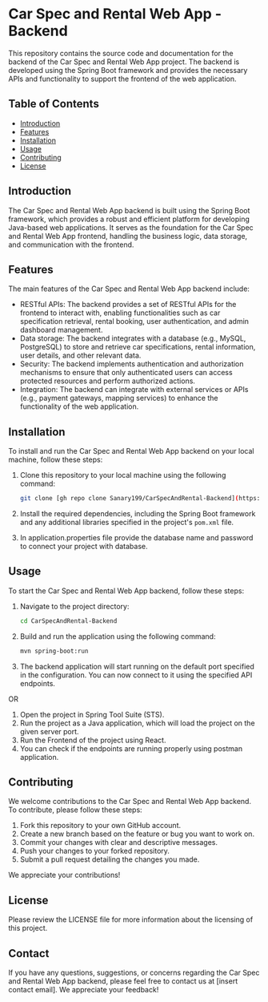 # Car Spec and Rental Web App - Backend

This repository contains the source code and documentation for the backend of the Car Spec and Rental Web App project. The backend is developed using the Spring Boot framework and provides the necessary APIs and functionality to support the frontend of the web application.

## Table of Contents

- [Introduction](#introduction)
- [Features](#features)
- [Installation](#installation)
- [Usage](#usage)
- [Contributing](#contributing)
- [License](#license)

## Introduction

The Car Spec and Rental Web App backend is built using the Spring Boot framework, which provides a robust and efficient platform for developing Java-based web applications. It serves as the foundation for the Car Spec and Rental Web App frontend, handling the business logic, data storage, and communication with the frontend.

## Features

The main features of the Car Spec and Rental Web App backend include:

- RESTful APIs: The backend provides a set of RESTful APIs for the frontend to interact with, enabling functionalities such as car specification retrieval, rental booking, user authentication, and admin dashboard management.
- Data storage: The backend integrates with a database (e.g., MySQL, PostgreSQL) to store and retrieve car specifications, rental information, user details, and other relevant data.
- Security: The backend implements authentication and authorization mechanisms to ensure that only authenticated users can access protected resources and perform authorized actions.
- Integration: The backend can integrate with external services or APIs (e.g., payment gateways, mapping services) to enhance the functionality of the web application.

## Installation

To install and run the Car Spec and Rental Web App backend on your local machine, follow these steps:

1. Clone this repository to your local machine using the following command:

   ```bash
   git clone [gh repo clone Sanary199/CarSpecAndRental-Backend](https://github.com/Sanary199/CarSpecAndRental-Backend.git)
   ```

2. Install the required dependencies, including the Spring Boot framework and any additional libraries specified in the project's `pom.xml` file.

3. In application.properties file provide the database name and password to connect your project with database.
## Usage

To start the Car Spec and Rental Web App backend, follow these steps:

1. Navigate to the project directory:

   ```bash
   cd CarSpecAndRental-Backend
   ```

2. Build and run the application using the following command:

   ```bash
   mvn spring-boot:run
   ```

3. The backend application will start running on the default port specified in the configuration. You can now connect to it using the specified API endpoints.

OR
1. Open the project in Spring Tool Suite (STS).
2. Run the project as a Java application, which will load the project on the given server port.
3. Run the Frontend of the project using React.
4. You can check if the endpoints are running properly using  postman application.
## Contributing

We welcome contributions to the Car Spec and Rental Web App backend. To contribute, please follow these steps:

1. Fork this repository to your own GitHub account.
2. Create a new branch based on the feature or bug you want to work on.
3. Commit your changes with clear and descriptive messages.
4. Push your changes to your forked repository.
5. Submit a pull request detailing the changes you made.

We appreciate your contributions!

## License

Please review the LICENSE file for more information about the licensing of this project.

## Contact

If you have any questions, suggestions, or concerns regarding the Car Spec and Rental Web App backend, please feel free to contact us at [insert contact email]. We appreciate your feedback!
